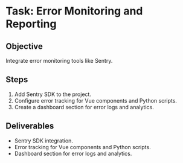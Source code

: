 # Task: Error Monitoring and Reporting

## Objective
Integrate error monitoring tools like Sentry.

## Steps
1. Add Sentry SDK to the project.
2. Configure error tracking for Vue components and Python scripts.
3. Create a dashboard section for error logs and analytics.

## Deliverables
- Sentry SDK integration.
- Error tracking for Vue components and Python scripts.
- Dashboard section for error logs and analytics.
